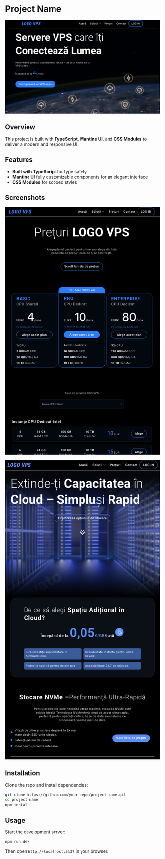 # Project Name

![Main Screenshot](public/screenshots/main.png)

## Overview

This project is built with **TypeScript**, **Mantine UI**, and **CSS Modules** to deliver a modern and responsive UI.

## Features

- **Built with TypeScript** for type safety
- **Mantine UI** fully customizable components for an elegant interface
- **CSS Modules** for scoped styles

## Screenshots

![Screenshot](public/screenshots/1.png)

![Screenshot](public/screenshots/3.png)

## Installation

Clone the repo and install dependencies:

```sh
git clone https://github.com/your-repo/project-name.git
cd project-name
npm install
```

## Usage

Start the development server:

```sh
npm run dev
```

Then open `http://localhost:5137` in your browser.
